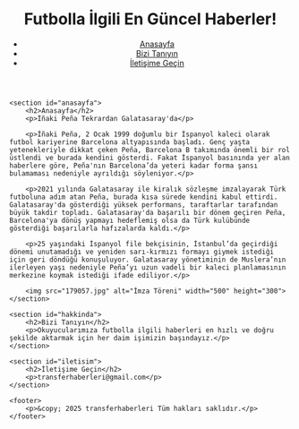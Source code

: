 <!DOCTYPE html>
<html lang="tr">
<head>
    <meta charset="UTF-8">
    <meta name="viewport" content="width=device-width, initial-scale=1.0">
    <title>transferhaberleri</title>
    <link rel="stylesheet" href="style.css">
</head>
<body>
    <header>
        <h1>Futbolla İlgili En Güncel Haberler!</h1>
        <nav>
            <ul>
                <li><a href="#anasayfa">Anasayfa</a></li>
                <li><a href="#hakkinda">Bizi Tanıyın</a></li>
                <li><a href="#iletisim">İletişime Geçin</a></li>
            </ul>
        </nav>
    </header>
    
    <section id="anasayfa">
        <h2>Anasayfa</h2>
        <p>İñaki Peña Tekrardan Galatasaray'da</p>
        
        <p>İñaki Peña, 2 Ocak 1999 doğumlu bir İspanyol kaleci olarak futbol kariyerine Barcelona altyapısında başladı. Genç yaşta yetenekleriyle dikkat çeken Peña, Barcelona B takımında önemli bir rol üstlendi ve burada kendini gösterdi. Fakat İspanyol basınında yer alan haberlere göre, Peña'nın Barcelona’da yeteri kadar forma şansı bulamaması nedeniyle ayrıldığı söyleniyor.</p>
        
        <p>2021 yılında Galatasaray ile kiralık sözleşme imzalayarak Türk futboluna adım atan Peña, burada kısa sürede kendini kabul ettirdi. Galatasaray'da gösterdiği yüksek performans, taraftarlar tarafından büyük takdir topladı. Galatasaray'da başarılı bir dönem geçiren Peña, Barcelona'ya dönüş yapmayı hedeflemiş olsa da Türk kulübünde gösterdiği başarılarla hafızalarda kaldı.</p>
        
        <p>25 yaşındaki İspanyol file bekçisinin, İstanbul’da geçirdiği dönemi unutamadığı ve yeniden sarı-kırmızı formayı giymek istediği için geri döndüğü konuşuluyor. Galatasaray yönetiminin de Muslera’nın ilerleyen yaşı nedeniyle Peña’yı uzun vadeli bir kaleci planlamasının merkezine koymak istediği ifade ediliyor.</p>
        
        <img src="179057.jpg" alt="İmza Töreni" width="500" height="300">
    </section>

    <section id="hakkinda">
        <h2>Bizi Tanıyın</h2>
        <p>Okuyucularımıza futbolla ilgili haberleri en hızlı ve doğru şekilde aktarmak için her daim işimizin başındayız.</p>
    </section>

    <section id="iletisim">
        <h2>İletişime Geçin</h2>
        <p>transferhaberleri@gmail.com</p>
    </section>

    <footer>
        <p>&copy; 2025 transferhaberleri Tüm hakları saklıdır.</p>
    </footer>
</body>
</html>
